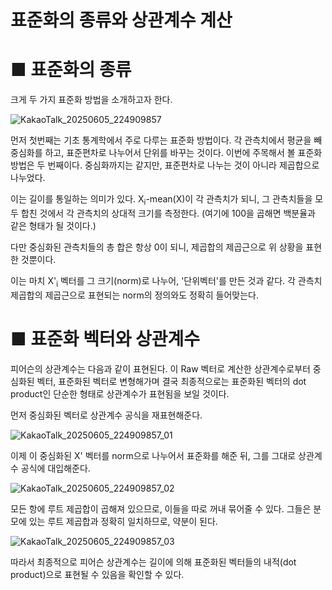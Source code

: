 # 표준화의 종류와 상관계수 계산

# ■ 표준화의 종류

크게 두 가지 표준화 방법을 소개하고자 한다. 

![KakaoTalk_20250605_224909857](https://github.com/user-attachments/assets/abe9b83e-3124-4812-8761-7f1a18cf1f08)

먼저 첫번째는 기초 통계학에서 주로 다루는 표준화 방법이다. 각 관측치에서 평균을 빼 중심화를 하고, 표준편차로 나누어서 단위를 바꾸는 것이다.
이번에 주목해서 볼 표준화 방법은 두 번째이다. 중심화까지는 같지만, 표준편차로 나누는 것이 아니라 제곱합으로 나누었다.

이는 길이를 통일하는 의미가 있다. X<sub>i</sub>-mean(X)이 각 관측치가 되니, 그 관측치들을 모두 합친 것에서 각 관측치의 상대적 크기를 측정한다.
(여기에 100을 곱해면 백분율과 같은 형태가 될 것이다.) 

다만 중심화된 관측치들의 총 합은 항상 0이 되니, 제곱합의 제곱근으로 위 상황을 표현한 것뿐이다. 

이는 마치 X'<sub>i</sub> 벡터를 그 크기(norm)로 나누어, '단위벡터'를 만든 것과 같다. 
각 관측치 제곱합의 제곱근으로 표현되는 norm의 정의와도 정확히 들어맞는다.

# ■ 표준화 벡터와 상관계수

피어슨의 상관계수는 다음과 같이 표현된다. 이 Raw 벡터로 계산한 상관계수로부터
중심화된 벡터, 표준화된 벡터로 변형해가며
결국 최종적으로는 표준화된 벡터의 dot product인 단순한 형태로 상관계수가 표현됨을 보일 것이다.

먼저 중심화된 벡터로 상관계수 공식을 재표현해준다.

![KakaoTalk_20250605_224909857_01](https://github.com/user-attachments/assets/bddd414d-c22d-43ca-b4b8-4d296d07a62d)

이제 이 중심화된 X' 벡터를 norm으로 나누어서 표준화를 해준 뒤, 그를 그대로 상관계수 공식에 대입해준다.

![KakaoTalk_20250605_224909857_02](https://github.com/user-attachments/assets/4e48ea63-d08d-4def-a956-62042b3b7c88)

모든 항에 루트 제곱합이 곱해져 있으므로, 이들을 따로 꺼내 묶어줄 수 있다.
그들은 분모에 있는 루트 제곱합과 정확히 일치하므로, 약분이 된다. 

![KakaoTalk_20250605_224909857_03](https://github.com/user-attachments/assets/944170df-fa19-442a-b2c3-145b3345a578)

따라서 최종적으로 피어슨 상관계수는 길이에 의해 표준화된 벡터들의 내적(dot product)으로 표현될 수 있음을 확인할 수 있다.

